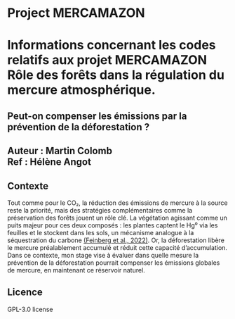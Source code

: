 # Project MERCAMAZON 

# Informations concernant les codes relatifs aux projet MERCAMAZON Rôle des forêts dans la régulation du mercure atmosphérique.

## Peut-on compenser les émissions par la prévention de la déforestation ?

**Auteur :**  Martin Colomb  
**Ref :**  Hélène Angot  
---
## Contexte

Tout comme pour le CO₂, la réduction des émissions de mercure à la source reste la priorité, mais des stratégies complémentaires comme la préservation des forêts jouent un rôle clé. La végétation agissant comme un puits majeur pour ces deux composés : les plantes captent le Hg⁰ via les feuilles et le stockent dans les sols, un mécanisme analogue à la séquestration du carbone [(Feinberg et al., 2022)](https://pubs.rsc.org/en/content/articlelanding/2022/em/d2em00032f). Or, la déforestation libère le mercure préalablement accumulé et réduit cette capacité d’accumulation. Dans ce contexte, mon stage vise à évaluer dans quelle mesure la prévention de la déforestation pourrait compenser les émissions globales de mercure, en maintenant ce réservoir naturel.

## Licence

GPL-3.0 license
